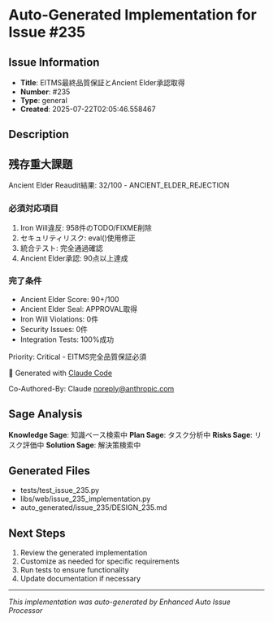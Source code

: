 # Auto-Generated Implementation for Issue #235

## Issue Information
- **Title**: EITMS最終品質保証とAncient Elder承認取得
- **Number**: #235
- **Type**: general
- **Created**: 2025-07-22T02:05:46.558467

## Description
## 残存重大課題

Ancient Elder Reaudit結果: 32/100 - ANCIENT_ELDER_REJECTION

### 必須対応項目
1. Iron Will違反: 958件のTODO/FIXME削除
2. セキュリティリスク: eval()使用修正  
3. 統合テスト: 完全通過確認
4. Ancient Elder承認: 90点以上達成

### 完了条件
- Ancient Elder Score: 90+/100
- Ancient Elder Seal: APPROVAL取得
- Iron Will Violations: 0件
- Security Issues: 0件
- Integration Tests: 100%成功

Priority: Critical - EITMS完全品質保証必須

🤖 Generated with [Claude Code](https://claude.ai/code)

Co-Authored-By: Claude <noreply@anthropic.com>

## Sage Analysis
**Knowledge Sage**: 知識ベース検索中
**Plan Sage**: タスク分析中
**Risks Sage**: リスク評価中
**Solution Sage**: 解決策検索中

## Generated Files
- tests/test_issue_235.py
- libs/web/issue_235_implementation.py
- auto_generated/issue_235/DESIGN_235.md

## Next Steps
1. Review the generated implementation
2. Customize as needed for specific requirements
3. Run tests to ensure functionality
4. Update documentation if necessary

---
*This implementation was auto-generated by Enhanced Auto Issue Processor*

